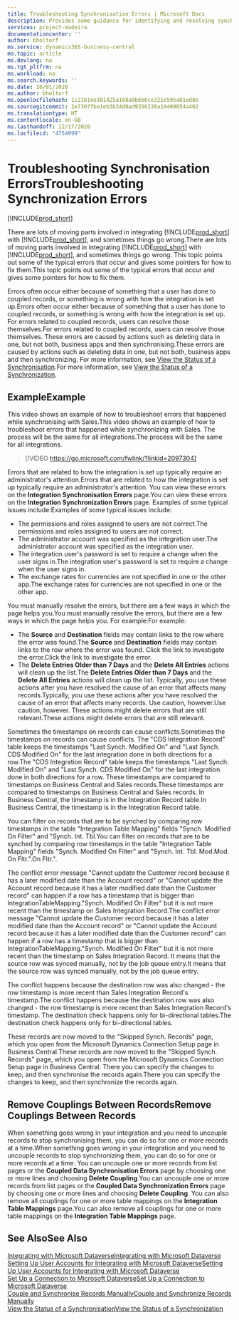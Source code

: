 ```yaml
---
title: Troubleshooting Synchronisation Errors | Microsoft Docs
description: Provides some guidance for identifying and resolving synchronisation errors.
services: project-madeira
documentationcenter: ''
author: bholtorf
ms.service: dynamics365-business-central
ms.topic: article
ms.devlang: na
ms.tgt_pltfrm: na
ms.workload: na
ms.search.keywords: ''
ms.date: 10/01/2020
ms.author: bholtorf
ms.openlocfilehash: 1c2181ee381425a168a9b6b6ce321e595a01ed8e
ms.sourcegitcommit: 2e7307fbe1eb3b34d0ad9356226a19409054a402
ms.translationtype: HT
ms.contentlocale: en-GB
ms.lasthandoff: 12/17/2020
ms.locfileid: "4754999"
---
```

# <a name="troubleshooting-synchronization-errors"></a><span data-ttu-id="719ea-103">Troubleshooting Synchronisation Errors</span><span class="sxs-lookup"><span data-stu-id="719ea-103">Troubleshooting Synchronization Errors</span></span>
[!INCLUDE[prod_short](includes/cc_data_platform_banner.md)]

<span data-ttu-id="719ea-104">There are lots of moving parts involved in integrating [!INCLUDE[prod_short](includes/prod_short.md)] with [!INCLUDE[prod_short](includes/cds_long_md.md)], and sometimes things go wrong.</span><span class="sxs-lookup"><span data-stu-id="719ea-104">There are lots of moving parts involved in integrating [!INCLUDE[prod_short](includes/prod_short.md)] with [!INCLUDE[prod_short](includes/cds_long_md.md)], and sometimes things go wrong.</span></span> <span data-ttu-id="719ea-105">This topic points out some of the typical errors that occur and gives some pointers for how to fix them.</span><span class="sxs-lookup"><span data-stu-id="719ea-105">This topic points out some of the typical errors that occur and gives some pointers for how to fix them.</span></span>

<span data-ttu-id="719ea-106">Errors often occur either because of something that a user has done to coupled records, or something is wrong with how the integration is set up.</span><span class="sxs-lookup"><span data-stu-id="719ea-106">Errors often occur either because of something that a user has done to coupled records, or something is wrong with how the integration is set up.</span></span> <span data-ttu-id="719ea-107">For errors related to coupled records, users can resolve those themselves.</span><span class="sxs-lookup"><span data-stu-id="719ea-107">For errors related to coupled records, users can resolve those themselves.</span></span> <span data-ttu-id="719ea-108">These errors are caused by actions such as deleting data in one, but not both, business apps and then synchronising.</span><span class="sxs-lookup"><span data-stu-id="719ea-108">These errors are caused by actions such as deleting data in one, but not both, business apps and then synchronizing.</span></span> <span data-ttu-id="719ea-109">For more information, see [View the Status of a Synchronisation](admin-how-to-view-synchronization-status.md).</span><span class="sxs-lookup"><span data-stu-id="719ea-109">For more information, see [View the Status of a Synchronization](admin-how-to-view-synchronization-status.md).</span></span>

## <a name="example"></a><span data-ttu-id="719ea-110">Example</span><span class="sxs-lookup"><span data-stu-id="719ea-110">Example</span></span>
<span data-ttu-id="719ea-111">This video shows an example of how to troubleshoot errors that happened while synchronising with Sales.</span><span class="sxs-lookup"><span data-stu-id="719ea-111">This video shows an example of how to troubleshoot errors that happened while synchronizing with Sales.</span></span> <span data-ttu-id="719ea-112">The process will be the same for all integrations.</span><span class="sxs-lookup"><span data-stu-id="719ea-112">The process will be the same for all integrations.</span></span> 

> [!VIDEO https://go.microsoft.com/fwlink/?linkid=2097304]

<span data-ttu-id="719ea-113">Errors that are related to how the integration is set up typically require an administrator's attention.</span><span class="sxs-lookup"><span data-stu-id="719ea-113">Errors that are related to how the integration is set up typically require an administrator's attention.</span></span> <span data-ttu-id="719ea-114">You can view these errors on the **Integration Synchronisation Errors** page.</span><span class="sxs-lookup"><span data-stu-id="719ea-114">You can view these errors on the **Integration Synchronization Errors** page.</span></span> <span data-ttu-id="719ea-115">Examples of some typical issues include:</span><span class="sxs-lookup"><span data-stu-id="719ea-115">Examples of some typical issues include:</span></span>  
  
* <span data-ttu-id="719ea-116">The permissions and roles assigned to users are not correct.</span><span class="sxs-lookup"><span data-stu-id="719ea-116">The permissions and roles assigned to users are not correct.</span></span>  
* <span data-ttu-id="719ea-117">The administrator account was specified as the integration user.</span><span class="sxs-lookup"><span data-stu-id="719ea-117">The administrator account was specified as the integration user.</span></span>  
* <span data-ttu-id="719ea-118">The integration user's password is set to require a change when the user signs in.</span><span class="sxs-lookup"><span data-stu-id="719ea-118">The integration user's password is set to require a change when the user signs in.</span></span>  
* <span data-ttu-id="719ea-119">The exchange rates for currencies are not specified in one or the other app.</span><span class="sxs-lookup"><span data-stu-id="719ea-119">The exchange rates for currencies are not specified in one or the other app.</span></span>  
  
<span data-ttu-id="719ea-120">You must manually resolve the errors, but there are a few ways in which the page helps you.</span><span class="sxs-lookup"><span data-stu-id="719ea-120">You must manually resolve the errors, but there are a few ways in which the page helps you.</span></span> <span data-ttu-id="719ea-121">For example:</span><span class="sxs-lookup"><span data-stu-id="719ea-121">For example:</span></span>  

* <span data-ttu-id="719ea-122">The **Source** and **Destination** fields may contain links to the row where the error was found.</span><span class="sxs-lookup"><span data-stu-id="719ea-122">The **Source** and **Destination** fields may contain links to the row where the error was found.</span></span> <span data-ttu-id="719ea-123">Click the link to investigate the error.</span><span class="sxs-lookup"><span data-stu-id="719ea-123">Click the link to investigate the error.</span></span>  
* <span data-ttu-id="719ea-124">The **Delete Entries Older than 7 Days** and the **Delete All Entries** actions will clean up the list.</span><span class="sxs-lookup"><span data-stu-id="719ea-124">The **Delete Entries Older than 7 Days** and the **Delete All Entries** actions will clean up the list.</span></span> <span data-ttu-id="719ea-125">Typically, you use these actions after you have resolved the cause of an error that affects many records.</span><span class="sxs-lookup"><span data-stu-id="719ea-125">Typically, you use these actions after you have resolved the cause of an error that affects many records.</span></span> <span data-ttu-id="719ea-126">Use caution, however.</span><span class="sxs-lookup"><span data-stu-id="719ea-126">Use caution, however.</span></span> <span data-ttu-id="719ea-127">These actions might delete errors that are still relevant.</span><span class="sxs-lookup"><span data-stu-id="719ea-127">These actions might delete errors that are still relevant.</span></span>

<span data-ttu-id="719ea-128">Sometimes the timestamps on records can cause conflicts.</span><span class="sxs-lookup"><span data-stu-id="719ea-128">Sometimes the timestamps on records can cause conflicts.</span></span> <span data-ttu-id="719ea-129">The "CDS Integration Record" table keeps the timestamps "Last Synch. Modified On" and "Last Synch. CDS Modified On" for the last integration done in both directions for a row.</span><span class="sxs-lookup"><span data-stu-id="719ea-129">The "CDS Integration Record" table keeps the timestamps "Last Synch. Modified On" and "Last Synch. CDS Modified On" for the last integration done in both directions for a row.</span></span> <span data-ttu-id="719ea-130">These timestamps are compared to timestamps on Business Central and Sales records.</span><span class="sxs-lookup"><span data-stu-id="719ea-130">These timestamps are compared to timestamps on Business Central and Sales records.</span></span> <span data-ttu-id="719ea-131">In Business Central, the timestamp is in the Integration Record table.</span><span class="sxs-lookup"><span data-stu-id="719ea-131">In Business Central, the timestamp is in the Integration Record table.</span></span>

<span data-ttu-id="719ea-132">You can filter on records that are to be synched by comparing row timestamps in the table "Integration Table Mapping" fields "Synch. Modified On Filter" and "Synch. Int. Tbl.</span><span class="sxs-lookup"><span data-stu-id="719ea-132">You can filter on records that are to be synched by comparing row timestamps in the table "Integration Table Mapping" fields "Synch. Modified On Filter" and "Synch. Int. Tbl.</span></span> <span data-ttu-id="719ea-133">Mod.</span><span class="sxs-lookup"><span data-stu-id="719ea-133">Mod.</span></span> <span data-ttu-id="719ea-134">On Fltr.".</span><span class="sxs-lookup"><span data-stu-id="719ea-134">On Fltr.".</span></span>

<span data-ttu-id="719ea-135">The conflict error message "Cannot update the Customer record because it has a later modified date than the Account record" or "Cannot update the Account record because it has a later modified date than the Customer record" can happen if a row has a timestamp that is bigger than IntegrationTableMapping."Synch. Modified On Filter" but it is not more recent than the timestamp on Sales Integration Record.</span><span class="sxs-lookup"><span data-stu-id="719ea-135">The conflict error message "Cannot update the Customer record because it has a later modified date than the Account record" or "Cannot update the Account record because it has a later modified date than the Customer record" can happen if a row has a timestamp that is bigger than IntegrationTableMapping."Synch. Modified On Filter" but it is not more recent than the timestamp on Sales Integration Record.</span></span> <span data-ttu-id="719ea-136">It means that the source row was synced manually, not by the job queue entry.</span><span class="sxs-lookup"><span data-stu-id="719ea-136">It means that the source row was synced manually, not by the job queue entry.</span></span> 

<span data-ttu-id="719ea-137">The conflict happens because the destination row was also changed  - the row timestamp is more recent than Sales Integration Record's timestamp.</span><span class="sxs-lookup"><span data-stu-id="719ea-137">The conflict happens because the destination row was also changed  - the row timestamp is more recent than Sales Integration Record's timestamp.</span></span> <span data-ttu-id="719ea-138">The destination check happens only for bi-directional tables.</span><span class="sxs-lookup"><span data-stu-id="719ea-138">The destination check happens only for bi-directional tables.</span></span> 

<span data-ttu-id="719ea-139">These records are now moved to the "Skipped Synch. Records" page, which you open from the Microsoft Dynamics Connection Setup page in Business Central.</span><span class="sxs-lookup"><span data-stu-id="719ea-139">These records are now moved to the "Skipped Synch. Records" page, which you open from the Microsoft Dynamics Connection Setup page in Business Central.</span></span> <span data-ttu-id="719ea-140">There you can specify the changes to keep, and then synchronise the records again.</span><span class="sxs-lookup"><span data-stu-id="719ea-140">There you can specify the changes to keep, and then synchronize the records again.</span></span>

## <a name="remove-couplings-between-records"></a><span data-ttu-id="719ea-141">Remove Couplings Between Records</span><span class="sxs-lookup"><span data-stu-id="719ea-141">Remove Couplings Between Records</span></span>
<span data-ttu-id="719ea-142">When something goes wrong in your integration and you need to uncouple records to stop synchronising them, you can do so for one or more records at a time.</span><span class="sxs-lookup"><span data-stu-id="719ea-142">When something goes wrong in your integration and you need to uncouple records to stop synchronizing them, you can do so for one or more records at a time.</span></span> <span data-ttu-id="719ea-143">You can uncouple one or more records from list pages or the **Coupled Data Synchronisation Errors** page by choosing one or more lines and choosing **Delete Coupling**.</span><span class="sxs-lookup"><span data-stu-id="719ea-143">You can uncouple one or more records from list pages or the **Coupled Data Synchronization Errors** page by choosing one or more lines and choosing **Delete Coupling**.</span></span> <span data-ttu-id="719ea-144">You can also remove all couplings for one or more table mappings on the **Integration Table Mappings** page.</span><span class="sxs-lookup"><span data-stu-id="719ea-144">You can also remove all couplings for one or more table mappings on the **Integration Table Mappings** page.</span></span> 

## <a name="see-also"></a><span data-ttu-id="719ea-145">See Also</span><span class="sxs-lookup"><span data-stu-id="719ea-145">See Also</span></span>
[<span data-ttu-id="719ea-146">Integrating with Microsoft Dataverse</span><span class="sxs-lookup"><span data-stu-id="719ea-146">Integrating with Microsoft Dataverse</span></span>](admin-prepare-dynamics-365-for-sales-for-integration.md)  
[<span data-ttu-id="719ea-147">Setting Up User Accounts for Integrating with Microsoft Dataverse</span><span class="sxs-lookup"><span data-stu-id="719ea-147">Setting Up User Accounts for Integrating with Microsoft Dataverse</span></span>](admin-setting-up-integration-with-dynamics-sales.md)  
[<span data-ttu-id="719ea-148">Set Up a Connection to Microsoft Dataverse</span><span class="sxs-lookup"><span data-stu-id="719ea-148">Set Up a Connection to Microsoft Dataverse</span></span>](admin-how-to-set-up-a-dynamics-crm-connection.md)  
[<span data-ttu-id="719ea-149">Couple and Synchronise Records Manually</span><span class="sxs-lookup"><span data-stu-id="719ea-149">Couple and Synchronize Records Manually</span></span>](admin-how-to-couple-and-synchronize-records-manually.md)  
[<span data-ttu-id="719ea-150">View the Status of a Synchronisation</span><span class="sxs-lookup"><span data-stu-id="719ea-150">View the Status of a Synchronization</span></span>](admin-how-to-view-synchronization-status.md)  
